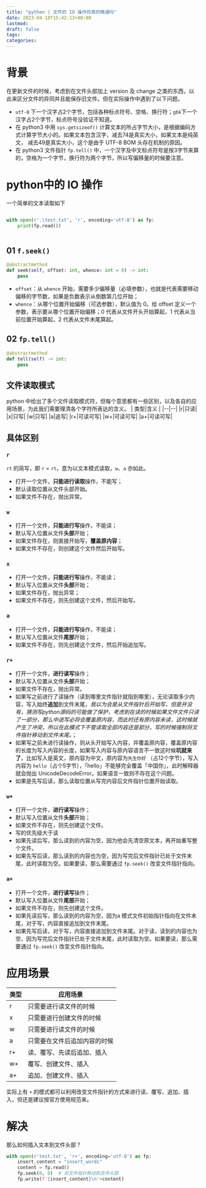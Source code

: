 ```yaml
---
title: "python | 文件的 IO 操作你真的精通吗"
date: 2023-04-18T15:42:13+08:00
lastmod:
draft: false
tags:
categories:
---
```

# 背景
在更新文件的时候，考虑到在文件头部加上 version 及 change 之类的东西，以此来区分文件的异同并且能保存旧文件。但在实际操作中遇到了以下问题。

* `utf-8` 下一个汉字占2个字节，包括各种标点符号、空格、换行符；`gbk`下一个汉字占2个字节，标点符号没验证不知道。
* 在 python3 中用 `sys.getsizeof()` 计算文本的所占字节大小，是根据编码方式计算字节大小的。如果文本包含汉字，减去74是真实大小，如果文本是纯英文， 减去49是真实大小，这个是由于 UTF-8 BOM 头存在机制的原因。
* 在 python3 文件指针 `fp.tell()` 中，一个汉字及中文标点符号是按3字节来算的，空格为一个字节，换行符为两个字节，所以写偏移量的时候要注意。
# python中的 IO 操作
一个简单的文本读取如下

```python

with open(r'.\test.txt', 'r', encoding='utf-8') as fp:
    print(fp.read())
        
```
## 01 `f.seek()`

```python
@abstractmethod
def seek(self, offset: int, whence: int = 0) -> int:
    pass
```
* `offset`：从 `whence` 开始，需要多少偏移量（必填参数），也就是代表需要移动偏移的字节数，如果是负数表示从倒数第几位开始；
* `whence`：从哪个位置开始偏移（可选参数），默认值为 0。给 offset 定义一个参数，表示要从哪个位置开始偏移；0 代表从文件开头开始算起，1 代表从当前位置开始算起，2 代表从文件末尾算起。
## 02 `fp.tell()`

```python
@abstractmethod
def tell(self) -> int:
    pass
```

## 文件读取模式
python 中给出了多个文件读取模式符，但每个意思都有一些区别，以及各自的应用场景，为此我们需要理清各个字符所表达的含义。
| 类型|含义 |
|--|--|
|r|只读|
|x|只写|
|w|只写|
|a|追写|
|r+|可读可写|
|w+|可读可写|
|a+|可读可写|

## 具体区别
### `r`
`rt` 的简写，即 `r` = `rt`，意为以文本模式读取，`w`、`a` 亦如此。
* 打开一个文件，**只能进行读取**操作，不能写；
* 默认读取位置从文件头部开始。
* 如果文件不存在，抛出异常。

###  `w`
* 打开一个文件，**只能进行写**操作，不能读；
* 默认写入位置从文件**头部**开始；
* 如果文件存在，则直接开始写，**覆盖原内容**；
* 如果文件不存在，则创建这个文件然后开始写。
### `x`
* 打开一个文件，**只能进行写**操作，不能读；
* 默认写入位置从文件**头部**开始；
* 如果文件存在，抛出异常；
* 如果文件不存在，则先创建这个文件，然后开始写。


### `a`
* 打开一个文件，**只能进行写**操作，不能读；
* 默认写入位置从文件**尾部**开始；
* 如果文件不存在，则先创建这个文件，然后开始追加写。

### `r+`
* 打开一个文件，**进行读写**操作；
* 默认写入位置从文件**头部**开始；
* 如果文件不存在，抛出异常。
* 如果写之前进行了读操作（读到哪里文件指针就指到哪里），无论读取多少内容，写入始终**追加**到文件末尾，*我以为会是从文件指针后开始写，但是并没有，猜测写python源码的可能做了保护，考虑到在读的时候如果文件文件只读了一部分，那么中途写必将会覆盖原内容，而此时还有原内容未读，这时候就产生了冲突，所以在此模式下不管读取全部内容还是部分，写的时候强制将文件指针移动到文件末尾。*；
* 如果写之前未进行读操作，则从头开始写入内容，并覆盖原内容，覆盖原内容的长度为写入内容的长度，如果写入内容与原内容语言不一致这时候**坑就来了**，比如写入是英文，原内容为中文，原内容为`先生你好` （占12个字节），写入内容为 `hello`（占个5字节），「hello」不能够完全覆盖「中国你」，此时解释器就会抛出 UnicodeDecodeError。如果语言一致则不存在这个问题。
* 如果是先写后读，那么读取位置从写完内容后文件指针位置开始读取。


### `w+`
* 打开一个文件，**进行读写**操作；
* 默认写入位置从文件**头部**开始；
* 如果文件不存在，则先创建这个文件。
* 写的优先级大于读
* 如果先读后写，那么读到的内容为空，因为他会先清空原文本，再开始重写整个文件。
* 如果先写后读，那么读到的内容也为空，因为写完后文件指针已处于文件末尾，此时读取为空。如果要读，那么需要通过 `fp.seek()` 改变文件指针指向。
### `a+`
* 打开一个文件，**进行读写**操作；
* 默认写入位置从文件**尾部**开始；
* 如果文件不存在，则先创建这个文件。
* 如果先读后写，那么读到的内容为空，因为a 模式文件初始指针指向在文件末尾，对于写，内容直接追加到文件末尾。
* 如果先写后读，对于写，内容直接追加到文件末尾。对于读，读到的内容也为空，因为写完后文件指针已处于文件末尾，此时读取为空。如果要读，那么需要通过 `fp.seek()` 改变文件指针指向。
# 应用场景
| 类型|应用场景 |
|--|--|
|r|只需要进行读文件的时候|
|x|只需要进行创建文件的时候|
|w|只需要进行读文件的时候|
|a|只需要在文件后追加内容的时候|
|r+|读、覆写、先读后追加、插入|
|w+|覆写、创建文件、插入|
|a+|追加、创建文件、插入|

实际上有 `+` 的模式都可以利用改变文件指针的方式来进行读、覆写、追加、插入，但还是建议按官方使用规范来。
# 解决
那么如何插入文本到文件头部？

```python
with open(r'test.txt', 'r+', encoding='utf-8') as fp:
    insert_content = "insert_words"
    content = fp.read()        
    fp.seek(0, 0)  # 将文件指针移动到文件头部
    fp.write(f'{insert_content}\n'+content)
```

